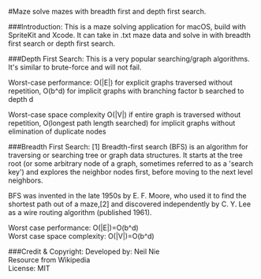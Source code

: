 #Maze
solve mazes with breadth first and depth first search. 

###Introduction:
This is a maze solving application for macOS, build with SpriteKit and Xcode. It can take in .txt maze data and solve in with breadth first search or depth first search. 

###Depth First Search:
This is a very popular searching/graph algorithms. It's similar to brute-force and will not fail. 

Worst-case performance: O(|E|) for explicit graphs traversed without repetition, O(b^d) for implicit graphs with branching factor b searched to depth d

Worst-case space complexity O(|V|) if entire graph is traversed without repetition, O(longest path length searched) for implicit graphs without elimination of duplicate nodes

###Breadth First Search: 
[1]
Breadth-first search (BFS) is an algorithm for traversing or searching tree or graph data structures. It starts at the tree root (or some arbitrary node of a graph, sometimes referred to as a 'search key') and explores the neighbor nodes first, before moving to the next level neighbors.

BFS was invented in the late 1950s by E. F. Moore, who used it to find the shortest path out of a maze,[2] and discovered independently by C. Y. Lee as a wire routing algorithm (published 1961).

Worst case performance: O(|E|)=O(b^d) <br>
Worst case space complexity: O(|V|)=O(b^d)


###Credit & Copyright:
Developed by: Neil Nie <br>
Resource from Wikipedia <br>
License: MIT